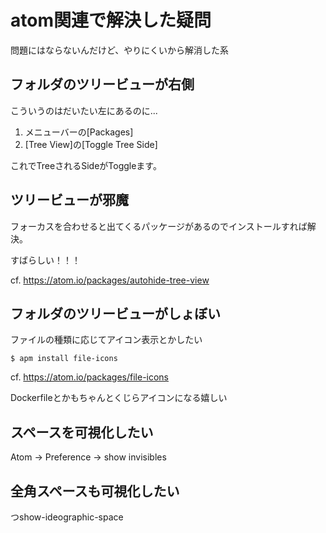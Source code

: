 # atom関連で解決した疑問
問題にはならないんだけど、やりにくいから解消した系

## フォルダのツリービューが右側
こういうのはだいたい左にあるのに...
1. メニューバーの[Packages]
1. [Tree View]の[Toggle Tree Side]

これでTreeされるSideがToggleます。

## ツリービューが邪魔
フォーカスを合わせると出てくるパッケージがあるのでインストールすれば解決。

すばらしい！！！

cf. https://atom.io/packages/autohide-tree-view

## フォルダのツリービューがしょぼい
ファイルの種類に応じてアイコン表示とかしたい
```
$ apm install file-icons
```
cf. https://atom.io/packages/file-icons

Dockerfileとかもちゃんとくじらアイコンになる嬉しい


## スペースを可視化したい
Atom -> Preference -> show invisibles

## 全角スペースも可視化したい
つshow-ideographic-space
